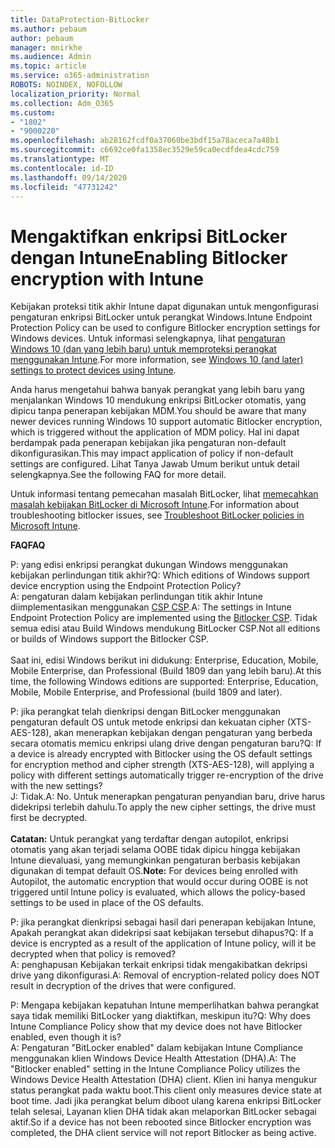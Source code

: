 ```yaml
---
title: DataProtection-BitLocker
ms.author: pebaum
author: pebaum
manager: mnirkhe
ms.audience: Admin
ms.topic: article
ms.service: o365-administration
ROBOTS: NOINDEX, NOFOLLOW
localization_priority: Normal
ms.collection: Adm_O365
ms.custom:
- "1802"
- "9000220"
ms.openlocfilehash: ab28162fcdf0a37060be3bdf15a78aceca7a48b1
ms.sourcegitcommit: c6692ce0fa1358ec3529e59ca0ecdfdea4cdc759
ms.translationtype: MT
ms.contentlocale: id-ID
ms.lasthandoff: 09/14/2020
ms.locfileid: "47731242"
---
```

# <a name="enabling-bitlocker-encryption-with-intune"></a><span data-ttu-id="2b44a-102">Mengaktifkan enkripsi BitLocker dengan Intune</span><span class="sxs-lookup"><span data-stu-id="2b44a-102">Enabling Bitlocker encryption with Intune</span></span>

 <span data-ttu-id="2b44a-103">Kebijakan proteksi titik akhir Intune dapat digunakan untuk mengonfigurasi pengaturan enkripsi BitLocker untuk perangkat Windows.</span><span class="sxs-lookup"><span data-stu-id="2b44a-103">Intune Endpoint Protection Policy can be used to configure Bitlocker encryption settings for Windows devices.</span></span> <span data-ttu-id="2b44a-104">Untuk informasi selengkapnya, lihat [pengaturan Windows 10 (dan yang lebih baru) untuk memproteksi perangkat menggunakan Intune](https://docs.microsoft.com/intune/endpoint-protection-windows-10#windows-encryption).</span><span class="sxs-lookup"><span data-stu-id="2b44a-104">For more information, see [Windows 10 (and later) settings to protect devices using Intune](https://docs.microsoft.com/intune/endpoint-protection-windows-10#windows-encryption).</span></span>
 
<span data-ttu-id="2b44a-105">Anda harus mengetahui bahwa banyak perangkat yang lebih baru yang menjalankan Windows 10 mendukung enkripsi BitLocker otomatis, yang dipicu tanpa penerapan kebijakan MDM.</span><span class="sxs-lookup"><span data-stu-id="2b44a-105">You should be aware that many newer devices running Windows 10 support automatic Bitlocker encryption, which is triggered without the application of MDM policy.</span></span> <span data-ttu-id="2b44a-106">Hal ini dapat berdampak pada penerapan kebijakan jika pengaturan non-default dikonfigurasikan.</span><span class="sxs-lookup"><span data-stu-id="2b44a-106">This may impact application of policy if non-default settings are configured.</span></span> <span data-ttu-id="2b44a-107">Lihat Tanya Jawab Umum berikut untuk detail selengkapnya.</span><span class="sxs-lookup"><span data-stu-id="2b44a-107">See the following FAQ for more detail.</span></span>
 
<span data-ttu-id="2b44a-108">Untuk informasi tentang pemecahan masalah BitLocker, lihat [memecahkan masalah kebijakan BitLocker di Microsoft Intune](https://docs.microsoft.com/intune/protect/troubleshoot-bitlocker-policies).</span><span class="sxs-lookup"><span data-stu-id="2b44a-108">For information about troubleshooting bitlocker issues, see [Troubleshoot BitLocker policies in Microsoft Intune](https://docs.microsoft.com/intune/protect/troubleshoot-bitlocker-policies).</span></span>
 
 
<span data-ttu-id="2b44a-109">**FAQ**</span><span class="sxs-lookup"><span data-stu-id="2b44a-109">**FAQ**</span></span>

 <span data-ttu-id="2b44a-110">P: yang edisi enkripsi perangkat dukungan Windows menggunakan kebijakan perlindungan titik akhir?</span><span class="sxs-lookup"><span data-stu-id="2b44a-110">Q: Which editions of Windows support device encryption using the Endpoint Protection Policy?</span></span><br>
 <span data-ttu-id="2b44a-111">A: pengaturan dalam kebijakan perlindungan titik akhir Intune diimplementasikan menggunakan [CSP CSP](https://docs.microsoft.com/windows/client-management/mdm/bitlocker-csp).</span><span class="sxs-lookup"><span data-stu-id="2b44a-111">A: The settings in Intune Endpoint Protection Policy  are implemented using the [Bitlocker CSP](https://docs.microsoft.com/windows/client-management/mdm/bitlocker-csp).</span></span> <span data-ttu-id="2b44a-112">Tidak semua edisi atau Build Windows mendukung BitLocker CSP.</span><span class="sxs-lookup"><span data-stu-id="2b44a-112">Not all editions or builds of Windows support the Bitlocker CSP.</span></span> <br><br>
      <span data-ttu-id="2b44a-113">Saat ini, edisi Windows berikut ini didukung: Enterprise, Education, Mobile, Mobile Enterprise, dan Professional (Build 1809 dan yang lebih baru).</span><span class="sxs-lookup"><span data-stu-id="2b44a-113">At this time, the following Windows editions are supported: Enterprise, Education, Mobile, Mobile Enterprise, and Professional (build 1809 and later).</span></span>
 
<span data-ttu-id="2b44a-114">P: jika perangkat telah dienkripsi dengan BitLocker menggunakan pengaturan default OS untuk metode enkripsi dan kekuatan cipher (XTS-AES-128), akan menerapkan kebijakan dengan pengaturan yang berbeda secara otomatis memicu enkripsi ulang drive dengan pengaturan baru?</span><span class="sxs-lookup"><span data-stu-id="2b44a-114">Q: If a device is already encrypted with Bitlocker using the OS default settings for encryption method and cipher strength (XTS-AES-128), will applying a policy with different settings automatically trigger re-encryption of the drive with the new settings?</span></span><br>
<span data-ttu-id="2b44a-115">J: Tidak.</span><span class="sxs-lookup"><span data-stu-id="2b44a-115">A: No.</span></span> <span data-ttu-id="2b44a-116">Untuk menerapkan pengaturan penyandian baru, drive harus didekripsi terlebih dahulu.</span><span class="sxs-lookup"><span data-stu-id="2b44a-116">To apply the new cipher settings, the drive must first be decrypted.</span></span><br><br>
<span data-ttu-id="2b44a-117">**Catatan:** Untuk perangkat yang terdaftar dengan autopilot, enkripsi otomatis yang akan terjadi selama OOBE tidak dipicu hingga kebijakan Intune dievaluasi, yang memungkinkan pengaturan berbasis kebijakan digunakan di tempat default OS.</span><span class="sxs-lookup"><span data-stu-id="2b44a-117">**Note:** For devices being enrolled with Autopilot, the automatic encryption that would occur during OOBE is not triggered until Intune policy is evaluated, which allows the policy-based settings to be used in place of the OS defaults.</span></span>
 
<span data-ttu-id="2b44a-118">P: jika perangkat dienkripsi sebagai hasil dari penerapan kebijakan Intune, Apakah perangkat akan didekripsi saat kebijakan tersebut dihapus?</span><span class="sxs-lookup"><span data-stu-id="2b44a-118">Q: If a device is encrypted as a result of the  application of Intune policy, will it be decrypted when that policy is removed?</span></span><br>
<span data-ttu-id="2b44a-119">A: penghapusan Kebijakan terkait enkripsi tidak mengakibatkan dekripsi drive yang dikonfigurasi.</span><span class="sxs-lookup"><span data-stu-id="2b44a-119">A: Removal of encryption-related policy does NOT result in decryption of the drives that were configured.</span></span>
 
<span data-ttu-id="2b44a-120">P: Mengapa kebijakan kepatuhan Intune memperlihatkan bahwa perangkat saya tidak memiliki BitLocker yang diaktifkan, meskipun itu?</span><span class="sxs-lookup"><span data-stu-id="2b44a-120">Q: Why does Intune Compliance Policy show that my device does not have Bitlocker enabled, even though it is?</span></span><br>
<span data-ttu-id="2b44a-121">A: Pengaturan "BitLocker enabled" dalam kebijakan Intune Compliance menggunakan klien Windows Device Health Attestation (DHA).</span><span class="sxs-lookup"><span data-stu-id="2b44a-121">A: The "Bitlocker enabled" setting in the Intune Compliance Policy utilizes the Windows Device Health Attestation  (DHA) client.</span></span> <span data-ttu-id="2b44a-122">Klien ini hanya mengukur status perangkat pada waktu boot.</span><span class="sxs-lookup"><span data-stu-id="2b44a-122">This client only measures device state at boot time.</span></span> <span data-ttu-id="2b44a-123">Jadi jika perangkat belum diboot ulang karena enkripsi BitLocker telah selesai, Layanan klien DHA tidak akan melaporkan BitLocker sebagai aktif.</span><span class="sxs-lookup"><span data-stu-id="2b44a-123">So if a device has not been rebooted since Bitlocker encryption was completed, the DHA client service will not report Bitlocker as being active.</span></span>
 
 